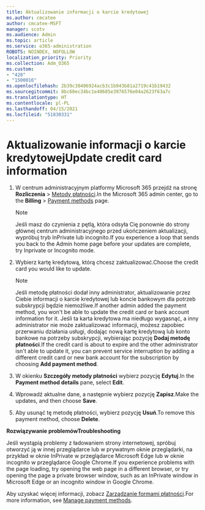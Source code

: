 ```yaml
---
title: Aktualizowanie informacji o karcie kredytowej
ms.author: cmcatee
author: cmcatee-MSFT
manager: scotv
ms.audience: Admin
ms.topic: article
ms.service: o365-administration
ROBOTS: NOINDEX, NOFOLLOW
localization_priority: Priority
ms.collection: Adm_O365
ms.custom:
- "428"
- "1500016"
ms.openlocfilehash: 2b39c30406924acb3c1b943b81a2719c41b19432
ms.sourcegitcommit: 8bc60ec34bc1e40685e3976576e04a2623f63a7c
ms.translationtype: HT
ms.contentlocale: pl-PL
ms.lasthandoff: 04/15/2021
ms.locfileid: "51830331"
---
```

# <a name="update-credit-card-information"></a><span data-ttu-id="1632f-102">Aktualizowanie informacji o karcie kredytowej</span><span class="sxs-lookup"><span data-stu-id="1632f-102">Update credit card information</span></span>

1. <span data-ttu-id="1632f-103">W centrum administracyjnym platformy Microsoft 365 przejdź na stronę **Rozliczenia** \> [Metody płatności](https://go.microsoft.com/fwlink/p/?linkid=2018806).</span><span class="sxs-lookup"><span data-stu-id="1632f-103">In the Microsoft 365 admin center, go to the **Billing** \> [Payment methods](https://go.microsoft.com/fwlink/p/?linkid=2018806) page.</span></span>

    > [!NOTE]
    > <span data-ttu-id="1632f-104">Jeśli masz do czynienia z pętlą, która odsyła Cię ponownie do strony głównej centrum administracyjnego przed ukończeniem aktualizacji, wypróbuj tryb InPrivate lub incognito.</span><span class="sxs-lookup"><span data-stu-id="1632f-104">If you experience a loop that sends you back to the Admin home page before your updates are complete, try Inprivate or Incognito mode.</span></span>
  
2. <span data-ttu-id="1632f-105">Wybierz kartę kredytową, którą chcesz zaktualizować.</span><span class="sxs-lookup"><span data-stu-id="1632f-105">Choose the credit card you would like to update.</span></span>

    > [!NOTE]
    > <span data-ttu-id="1632f-106">Jeśli metodę płatności dodał inny administrator, aktualizowanie przez Ciebie informacji o karcie kredytowej lub koncie bankowym dla potrzeb subskrypcji będzie niemożliwe.</span><span class="sxs-lookup"><span data-stu-id="1632f-106">If another admin added the payment method, you won't be able to update the credit card or bank account information for it.</span></span> <span data-ttu-id="1632f-107">Jeśli ta karta kredytowa ma niedługo wygasnąć, a inny administrator nie może zaktualizować informacji, możesz zapobiec przerwaniu działania usługi, dodając nową kartę kredytową lub konto bankowe na potrzeby subskrypcji, wybierając pozycję **Dodaj metodę płatności**.</span><span class="sxs-lookup"><span data-stu-id="1632f-107">If the credit card is about to expire and the other administrator isn't able to update it, you can prevent service interruption by adding a different credit card or new bank account for the subscription by choosing **Add payment method**.</span></span>
  
3. <span data-ttu-id="1632f-108">W okienku **Szczegóły metody płatności** wybierz pozycję **Edytuj**.</span><span class="sxs-lookup"><span data-stu-id="1632f-108">In the **Payment method details** pane, select **Edit**.</span></span>

4. <span data-ttu-id="1632f-109">Wprowadź aktualne dane, a następnie wybierz pozycję **Zapisz**.</span><span class="sxs-lookup"><span data-stu-id="1632f-109">Make the updates, and then choose **Save**.</span></span>

5. <span data-ttu-id="1632f-110">Aby usunąć tę metodę płatności, wybierz pozycję **Usuń**.</span><span class="sxs-lookup"><span data-stu-id="1632f-110">To remove this payment method, choose **Delete**.</span></span>

<span data-ttu-id="1632f-111">**Rozwiązywanie problemów**</span><span class="sxs-lookup"><span data-stu-id="1632f-111">**Troubleshooting**</span></span>

<span data-ttu-id="1632f-112">Jeśli wystąpią problemy z ładowaniem strony internetowej, spróbuj otworzyć ją w innej przeglądarce lub w prywatnym oknie przeglądarki, na przykład w oknie InPrivate w przeglądarce Microsoft Edge lub w oknie incognito w przeglądarce Google Chrome.</span><span class="sxs-lookup"><span data-stu-id="1632f-112">If you experience problems with the page loading, try opening the web page in a different browser, or try opening the page a private browser window, such as an InPrivate window in Microsoft Edge or an incognito window in Google Chrome.</span></span> 

<span data-ttu-id="1632f-113">Aby uzyskać więcej informacji, zobacz [Zarządzanie formami płatności](https://docs.microsoft.com/microsoft-365/commerce/billing-and-payments/manage-payment-methods).</span><span class="sxs-lookup"><span data-stu-id="1632f-113">For more information, see [Manage payment methods](https://docs.microsoft.com/microsoft-365/commerce/billing-and-payments/manage-payment-methods).</span></span>